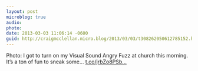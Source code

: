 ```yaml
---
layout: post
microblog: true
audio: 
photo: 
date: 2013-03-03 11:06:14 -0600
guid: http://craigmcclellan.micro.blog/2013/03/03/t308262050612785152.html
---
```

Photo: I got to turn on my Visual Sound Angry Fuzz at church this morning. It’s a ton of fun to sneak some... [t.co/jrbZo8PSb...](http://t.co/jrbZo8PSbX)
